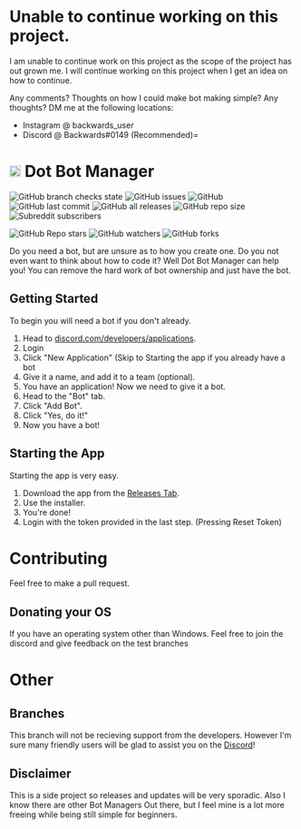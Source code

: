 # Unable to continue working on this project.
I am unable to continue work on this project as the scope of the project has out grown me.
I will continue working on this project when I get an idea on how to continue.

Any comments? Thoughts on how I could make bot making simple? Any thoughts?
DM me at the following locations:
* Instagram @ backwards_user
* Discord @ Backwards#0149 (Recommended)=

# <img src="https://i.imgur.com/ucDhjNi.png" width="20"> Dot Bot Manager

![GitHub branch checks state](https://img.shields.io/github/checks-status/BackwardsUser/Dot-Bot-Manager/main)
![GitHub issues](https://img.shields.io/github/issues/BackwardsUser/Dot-Bot-Manager)
![GitHub](https://img.shields.io/github/license/BackwardsUser/Dot-Bot-Manager)
![GitHub last commit](https://img.shields.io/github/last-commit/BackwardsUser/Dot-Bot-Manager)
![GitHub all releases](https://img.shields.io/github/downloads/BackwardsUser/Dot-Bot-Manager/total)
![GitHub repo size](https://img.shields.io/github/repo-size/BackwardsUser/Dot-Bot-Manager)
![Subreddit subscribers](https://img.shields.io/reddit/subreddit-subscribers/DotBotManager)
<!-- ![GitHub package.json version](https://img.shields.io/github/package-json/v/BackwardsUser/Dot-Bot-Manager) -->

![GitHub Repo stars](https://img.shields.io/github/stars/BackwardsUser/Dot-Bot-Manager?style=flat)
![GitHub watchers](https://img.shields.io/github/watchers/BackwardsUser/Dot-Bot-Manager)
![GitHub forks](https://img.shields.io/github/forks/BackwardsUser/Dot-Bot-Manager)  

Do you need a bot, but are unsure as to how you create one. Do you not even want to think about how to code it? Well Dot Bot Manager can help you! You can remove the hard work of bot ownership and just have the bot.

## Getting Started

To begin you will need a bot if you don't already.

1. Head to [discord.com/developers/applications](https://www.discord.com/developers/applications).
2. Login
3. Click "New Application" (Skip to Starting the app if you already have a bot
4. Give it a name, and add it to a team (optional).
5. You have an application! Now we need to give it a bot.
6. Head to the "Bot" tab.
7. Click "Add Bot".
8. Click "Yes, do it!"
9. Now you have a bot!

## Starting the App
Starting the app is very easy.
1. Download the app from the [Releases Tab](https://www.github.com/BackwardsUser/Dot-Bot-Manager/Releases).
2. Use the installer.
3. You're done!
4. Login with the token provided in the last step. (Pressing Reset Token)

# Contributing
Feel free to make a pull request.

## Donating your OS
If you have an operating system other than Windows. Feel free to join the discord and give feedback on the test branches

# Other
## Branches
This branch will not be recieving support from the developers. However I'm sure many friendly users will be glad to assist you on the [Discord](https://discord.gg/ERy8FKXeQ3)!

## Disclaimer
This is a side project so releases and updates will be very sporadic. Also I know there are other Bot Managers Out there, but I feel mine is a lot more freeing while being still simple for beginners.

